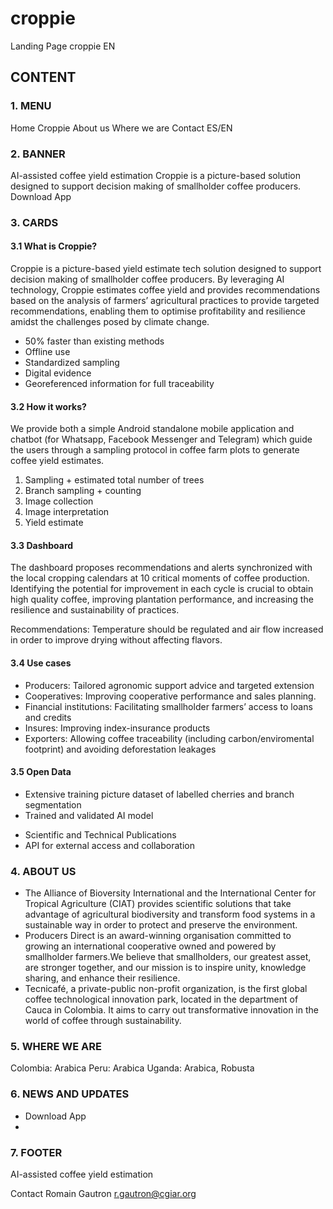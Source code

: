 # croppie
Landing Page croppie EN

## CONTENT

### 1. MENU
Home
Croppie
About us
Where we are
Contact
ES/EN

### 2. BANNER
AI-assisted coffee yield estimation
Croppie is a picture-based solution designed to support decision making of smallholder coffee producers.
Download App

### 3. CARDS
#### 3.1 What is Croppie?

Croppie  is a picture-based yield estimate tech solution designed to support decision making of smallholder coffee producers. By leveraging AI technology, Croppie estimates coffee yield and provides recommendations based on the analysis of farmers’ agricultural practices to provide targeted recommendations, enabling them to optimise profitability and resilience amidst the challenges posed by climate change.

  - 50% faster than existing methods
  - Offline use
  - Standardized sampling
  - Digital evidence
  - Georeferenced information for full traceability
    
#### 3.2 How it works?

We provide both a simple Android standalone mobile application and chatbot (for Whatsapp, Facebook Messenger and Telegram) which guide the users through a sampling protocol in coffee farm plots to generate coffee yield estimates.

  1. Sampling + estimated total number of trees
  2. Branch sampling + counting
  3. Image collection
  4. Image interpretation
  5. Yield estimate 
     
     
#### 3.3 Dashboard 

The dashboard proposes recommendations and alerts synchronized with the local cropping calendars at 10 critical moments of coffee production.
Identifying the potential for improvement in each cycle is crucial to obtain high quality coffee, improving plantation performance, and increasing the resilience and sustainability of practices.

Recommendations: Temperature should be regulated and air flow increased in order to improve drying without affecting flavors.


#### 3.4  Use cases

  - Producers: Tailored agronomic support advice and targeted extension
  - Cooperatives: Improving cooperative performance and sales planning.
  - Financial institutions: Facilitating smallholder farmers’ access to loans and credits
  - Insures: Improving index-insurance products
  - Exporters: Allowing coffee traceability (including carbon/enviromental footprint) and avoiding deforestation leakages
    
#### 3.5 Open Data

  -  Extensive training picture dataset of labelled cherries and branch segmentation
  -  Trained and validated AI model
  <!-- -  2200 farmers received digital advisory -->
  -  Scientific and Technical Publications
  -  API for external access and collaboration
    
### 4. ABOUT US

- The Alliance of Bioversity International and the International Center for Tropical Agriculture (CIAT) provides scientific solutions that take advantage of agricultural biodiversity and transform food systems in a sustainable way in order to protect and preserve the environment.
- Producers Direct is an award-winning organisation committed to growing an international cooperative owned and powered by smallholder farmers.We believe that smallholders, our greatest asset, are stronger together, and our mission is to inspire unity, knowledge sharing, and enhance their resilience.
- Tecnicafé, a private-public non-profit organization, is the first global coffee technological innovation park, located in the department of Cauca in Colombia. It aims to carry out transformative innovation in the world of coffee through sustainability.
    
### 5. WHERE WE ARE

  Colombia: Arabica
  Peru: Arabica
  Uganda: Arabica, Robusta
  
### 6. NEWS AND UPDATES
[//]: # (CARRUCEL)
- Download App
- 

### 7. FOOTER

AI-assisted coffee yield estimation

Contact
Romain Gautron
r.gautron@cgiar.org

